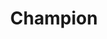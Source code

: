 ---
layout: supplier
permalink: "/suppliers/champion"
categories: []
title: Champion
logo: ''
website: ''
catalogues: []
info: Call for selection and availability.

---
